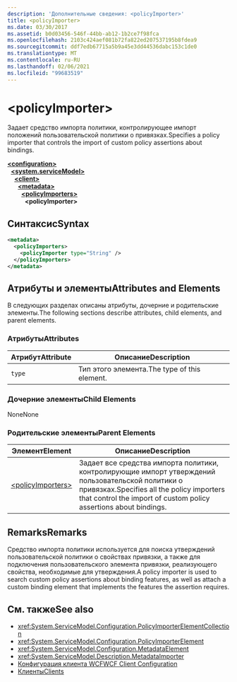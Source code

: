 ```yaml
---
description: 'Дополнительные сведения: <policyImporter>'
title: <policyImporter>
ms.date: 03/30/2017
ms.assetid: b0d03456-546f-44bb-ab12-1b2ce7f98fca
ms.openlocfilehash: 2103c424aef081b72fa822ed207537195b8fdea9
ms.sourcegitcommit: ddf7edb67715a5b9a45e3dd44536dabc153c1de0
ms.translationtype: MT
ms.contentlocale: ru-RU
ms.lasthandoff: 02/06/2021
ms.locfileid: "99683519"
---
```

# \<policyImporter>

<span data-ttu-id="98cd3-102">Задает средство импорта политики, контролирующее импорт положений пользовательской политики о привязках.</span><span class="sxs-lookup"><span data-stu-id="98cd3-102">Specifies a policy importer that controls the import of custom policy assertions about bindings.</span></span>  
  
[**\<configuration>**](../configuration-element.md)\
&nbsp;&nbsp;[**\<system.serviceModel>**](system-servicemodel.md)\
&nbsp;&nbsp;&nbsp;&nbsp;[**\<client>**](client.md)\
&nbsp;&nbsp;&nbsp;&nbsp;&nbsp;&nbsp;[**\<metadata>**](metadata.md)\
&nbsp;&nbsp;&nbsp;&nbsp;&nbsp;&nbsp;&nbsp;&nbsp;[**\<policyImporters>**](policyimporters.md)  
&nbsp;&nbsp;&nbsp;&nbsp;&nbsp;&nbsp;&nbsp;&nbsp;&nbsp;&nbsp;**\<policyImporter>**  
  
## <a name="syntax"></a><span data-ttu-id="98cd3-103">Синтаксис</span><span class="sxs-lookup"><span data-stu-id="98cd3-103">Syntax</span></span>  
  
```xml  
<metadata>
  <policyImporters>
    <policyImporter type="String" />
  </policyImporters>
</metadata>
```  
  
## <a name="attributes-and-elements"></a><span data-ttu-id="98cd3-104">Атрибуты и элементы</span><span class="sxs-lookup"><span data-stu-id="98cd3-104">Attributes and Elements</span></span>  

 <span data-ttu-id="98cd3-105">В следующих разделах описаны атрибуты, дочерние и родительские элементы.</span><span class="sxs-lookup"><span data-stu-id="98cd3-105">The following sections describe attributes, child elements, and parent elements.</span></span>  
  
### <a name="attributes"></a><span data-ttu-id="98cd3-106">Атрибуты</span><span class="sxs-lookup"><span data-stu-id="98cd3-106">Attributes</span></span>  
  
|<span data-ttu-id="98cd3-107">Атрибут</span><span class="sxs-lookup"><span data-stu-id="98cd3-107">Attribute</span></span>|<span data-ttu-id="98cd3-108">Описание</span><span class="sxs-lookup"><span data-stu-id="98cd3-108">Description</span></span>|  
|---------------|-----------------|  
|`type`|<span data-ttu-id="98cd3-109">Тип этого элемента.</span><span class="sxs-lookup"><span data-stu-id="98cd3-109">The type of this element.</span></span>|  
  
### <a name="child-elements"></a><span data-ttu-id="98cd3-110">Дочерние элементы</span><span class="sxs-lookup"><span data-stu-id="98cd3-110">Child Elements</span></span>  

 <span data-ttu-id="98cd3-111">None</span><span class="sxs-lookup"><span data-stu-id="98cd3-111">None</span></span>  
  
### <a name="parent-elements"></a><span data-ttu-id="98cd3-112">Родительские элементы</span><span class="sxs-lookup"><span data-stu-id="98cd3-112">Parent Elements</span></span>  
  
|<span data-ttu-id="98cd3-113">Элемент</span><span class="sxs-lookup"><span data-stu-id="98cd3-113">Element</span></span>|<span data-ttu-id="98cd3-114">Описание</span><span class="sxs-lookup"><span data-stu-id="98cd3-114">Description</span></span>|  
|-------------|-----------------|  
|[\<policyImporters>](policyimporters.md)|<span data-ttu-id="98cd3-115">Задает все средства импорта политики, контролирующие импорт утверждений пользовательской политики о привязках.</span><span class="sxs-lookup"><span data-stu-id="98cd3-115">Specifies all the policy importers that control the import of custom policy assertions about bindings.</span></span>|  
  
## <a name="remarks"></a><span data-ttu-id="98cd3-116">Remarks</span><span class="sxs-lookup"><span data-stu-id="98cd3-116">Remarks</span></span>  

 <span data-ttu-id="98cd3-117">Средство импорта политики используется для поиска утверждений пользовательской политики о свойствах привязки, а также для подключения пользовательского элемента привязки, реализующего свойства, необходимые для утверждения.</span><span class="sxs-lookup"><span data-stu-id="98cd3-117">A policy importer is used to search custom policy assertions about binding features, as well as attach a custom binding element that implements the features the assertion requires.</span></span>  
  
## <a name="see-also"></a><span data-ttu-id="98cd3-118">См. также</span><span class="sxs-lookup"><span data-stu-id="98cd3-118">See also</span></span>

- <xref:System.ServiceModel.Configuration.PolicyImporterElementCollection>
- <xref:System.ServiceModel.Configuration.PolicyImporterElement>
- <xref:System.ServiceModel.Configuration.MetadataElement>
- <xref:System.ServiceModel.Description.MetadataImporter>
- [<span data-ttu-id="98cd3-119">Конфигурация клиента WCF</span><span class="sxs-lookup"><span data-stu-id="98cd3-119">WCF Client Configuration</span></span>](../../../wcf/feature-details/client-configuration.md)
- [<span data-ttu-id="98cd3-120">Клиенты</span><span class="sxs-lookup"><span data-stu-id="98cd3-120">Clients</span></span>](../../../wcf/feature-details/clients.md)
